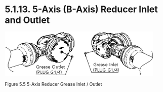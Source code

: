 ﻿# 5.1.13. 5-Axis (B-Axis) Reducer Inlet and Outlet

![](../../_assets/그림_5.5_5축_감속기_그리스_주입_배출구.png  )

Figure 5.5 5-Axis Reducer Grease Inlet / Outlet
